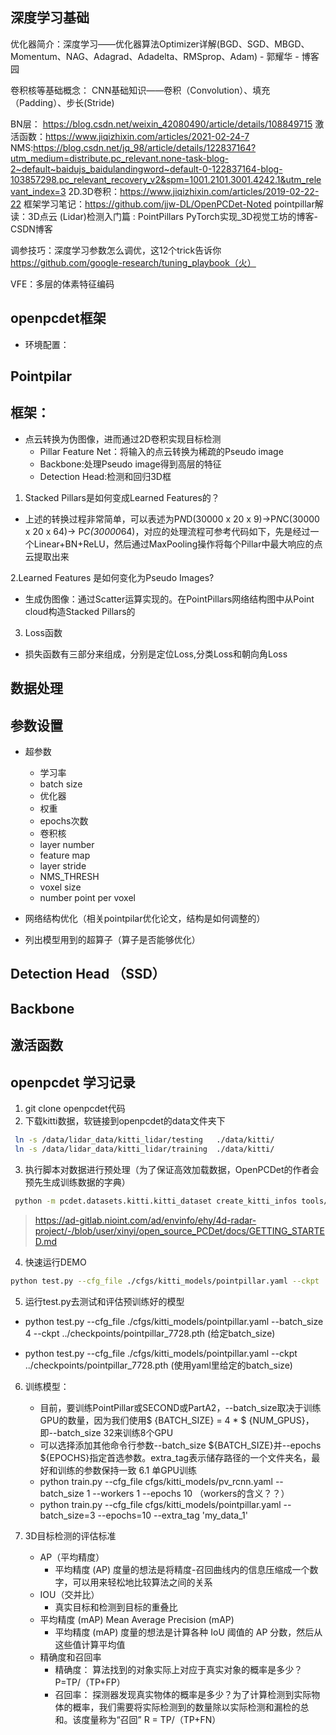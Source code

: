 ## 深度学习基础
优化器简介：深度学习——优化器算法Optimizer详解(BGD、SGD、MBGD、Momentum、NAG、Adagrad、Adadelta、RMSprop、Adam) - 郭耀华 - 博客园

卷积核等基础概念： CNN基础知识——卷积（Convolution）、填充（Padding）、步长(Stride)

BN层： https://blog.csdn.net/weixin_42080490/article/details/108849715
激活函数：https://www.jiqizhixin.com/articles/2021-02-24-7
NMS:https://blog.csdn.net/jq_98/article/details/122837164?utm_medium=distribute.pc_relevant.none-task-blog-2~default~baidujs_baidulandingword~default-0-122837164-blog-103857298.pc_relevant_recovery_v2&spm=1001.2101.3001.4242.1&utm_relevant_index=3
2D.3D卷积：https://www.jiqizhixin.com/articles/2019-02-22-22
框架学习笔记：https://github.com/jjw-DL/OpenPCDet-Noted
pointpillar解读：3D点云 (Lidar)检测入门篇 : PointPillars PyTorch实现_3D视觉工坊的博客-CSDN博客

调参技巧：深度学习参数怎么调优，这12个trick告诉你        https://github.com/google-research/tuning_playbook（火）


VFE：多层的体素特征编码

## openpcdet框架
- 环境配置：
## Pointpilar

## 框架：
-   点云转换为伪图像，进而通过2D卷积实现目标检测
    - Pillar Feature Net：将输入的点云转换为稀疏的Pseudo image
    - Backbone:处理Pseudo image得到高层的特征
    - Detection Head:检测和回归3D框
1. Stacked Pillars是如何变成Learned Features的？
- 上述的转换过程非常简单，可以表述为P*N*D(30000 x 20 x 9)->P*N*C(30000 x 20 x 64)-> P*C(30000*64)，对应的处理流程可参考代码如下，先是经过一个Linear+BN+ReLU，然后通过MaxPooling操作将每个Pillar中最大响应的点云提取出来

2.Learned Features 是如何变化为Pseudo Images?
- 生成伪图像：通过Scatter运算实现的。在PointPillars网络结构图中从Point cloud构造Stacked Pillars的
3. Loss函数
- 损失函数有三部分来组成，分别是定位Loss,分类Loss和朝向角Loss

## 数据处理

## 参数设置
- 超参数
    - 学习率
    - batch size
    - 优化器
    - 权重
    - epochs次数
    - 卷积核
    - layer number
    - feature map
    - layer stride
    - NMS_THRESH
    - voxel size
    - number point per voxel

- 网络结构优化（相关pointpilar优化论文，结构是如何调整的）

- 列出模型用到的超算子（算子是否能够优化）

## Detection Head （SSD）

## Backbone

## 激活函数

## openpcdet 学习记录

1. git clone openpcdet代码
2. 下载kitti数据，软链接到openpcdet的data文件夹下

```bash
 ln -s /data/lidar_data/kitti_lidar/testing   ./data/kitti/ 
 ln -s /data/lidar_data/kitti_lidar/training  ./data/kitti/  
```
3. 执行脚本对数据进行预处理（为了保证高效加载数据，OpenPCDet的作者会预先生成训练数据的字典）
```bash
 python -m pcdet.datasets.kitti.kitti_dataset create_kitti_infos tools/cfgs/dataset_configs/kitti_dataset.yaml
 ```

> https://ad-gitlab.nioint.com/ad/envinfo/ehy/4d-radar-project/-/blob/user/xinyi/open_source_PCDet/docs/GETTING_STARTED.md

4. 快速运行DEMO
```bash
python test.py --cfg_file ./cfgs/kitti_models/pointpillar.yaml --ckpt ../checkpoints/pointpillar_7728.pth
```
5. 运行test.py去测试和评估预训练好的模型
- python test.py --cfg_file ./cfgs/kitti_models/pointpillar.yaml  --batch_size 4  --ckpt ../checkpoints/pointpillar_7728.pth (给定batch_size)

- python test.py --cfg_file ./cfgs/kitti_models/pointpillar.yaml   --ckpt ../checkpoints/pointpillar_7728.pth (使用yaml里给定的batch_size)

6. 训练模型：
    - 目前，要训练PointPillar或SECOND或PartA2，--batch_size取决于训练GPU的数量，因为我们使用$ {BATCH_SIZE} = 4 * $ {NUM_GPUS}，即--batch_size 32来训练8个GPU
    - 可以选择添加其他命令行参数--batch_size ${BATCH_SIZE}并--epochs ${EPOCHS}指定首选参数。extra_tag表示储存路径的一个文件夹名，最好和训练的参数保持一致
6.1 单GPU训练
    - python train.py --cfg_file cfgs/kitti_models/pv_rcnn.yaml --batch_size 1 --workers 1 --epochs 10 （workers的含义？？）
    - python train.py --cfg_file cfgs/kitti_models/pointpillar.yaml --batch_size=3 --epochs=10 --extra_tag 'my_data_1'

7. 3D目标检测的评估标准
   - AP（平均精度）
        - 平均精度 (AP) 度量的想法是将精度-召回曲线内的信息压缩成一个数字，可以用来轻松地比较算法之间的关系
   - IOU（交并比）
     - 真实目标和检测到目标的重叠比
   - 平均精度 (mAP) Mean Average Precision (mAP)
        - 平均精度 (mAP) 度量的想法是计算各种 IoU 阈值的 AP 分数，然后从这些值计算平均值
   - 精确度和召回率
        - 精确度： 算法找到的对象实际上对应于真实对象的概率是多少？P=TP/（TP+FP）
        - 召回率： 探测器发现真实物体的概率是多少？为了计算检测到实际物体的概率，我们需要将实际检测到的数量除以实际检测和漏检的总和。该度量称为“召回” R = TP/（TP+FN）